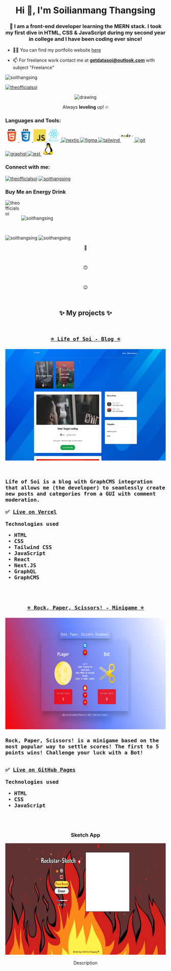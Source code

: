 <!---
soithangsing/soithangsing is a ✨ special ✨ repository because its `README.md` (this file) appears on your GitHub profile.
You can click the Preview link to take a look at your changes.
--->

<h1 align="center">Hi 👋, I'm Soilianmang Thangsing</h1>
<h3 align="center">🤠 I am a front-end developer learning the MERN stack. I took my first dive in HTML, CSS & JavaScript during my second year in college and I have been coding ever since!</h3>

- <p> 👨‍💻 You can find my portfolio website <a href="https://blissful-clarke-77b2ef.netlify.app/" target="_blank">here</a></p>

- 📫 For freelance work contact me at **getdatasoi@outlook.com** with subject "Freelance"

<p align="left"> <img src="https://komarev.com/ghpvc/?username=soithangsing&label=Profile%20views&color=0e75b6&style=flat" alt="soithangsing" /> </p>

<p align="left"> <a href="https://twitter.com/theofficialsoi" target="blank"><img src="https://img.shields.io/twitter/follow/theofficialsoi?logo=twitter&style=for-the-badge" alt="theofficialsoi" /></a> </p>

<p align="center">
    <img src="https://github.com/soithangsing/soithangsing/blob/main/powerup.gif" alt="drawing" width="300" height="300"/>
 </p>
 
 <p align="center">
    Always <b>leveling</b> up! 🔥
 </p>

<h3 align="left">Languages and Tools:</h3>
<p align="left"> <a href="https://www.w3.org/html/" target="_blank" rel="noreferrer"> <img src="https://raw.githubusercontent.com/devicons/devicon/master/icons/html5/html5-original-wordmark.svg" alt="html5" width="40" height="40"/> </a> <a href="https://www.w3schools.com/css/" target="_blank" rel="noreferrer"> <img src="https://raw.githubusercontent.com/devicons/devicon/master/icons/css3/css3-original-wordmark.svg" alt="css3" width="40" height="40"/> </a> <a href="https://developer.mozilla.org/en-US/docs/Web/JavaScript" target="_blank" rel="noreferrer"> <img src="https://raw.githubusercontent.com/devicons/devicon/master/icons/javascript/javascript-original.svg" alt="javascript" width="40" height="40"/> </a> <a href="https://reactjs.org/" target="_blank" rel="noreferrer"> <img src="https://raw.githubusercontent.com/devicons/devicon/master/icons/react/react-original-wordmark.svg" alt="react" width="40" height="40"/> </a> <a href="https://nextjs.org/" target="_blank" rel="noreferrer"> <img src="https://cdn.worldvectorlogo.com/logos/nextjs-2.svg" alt="nextjs" width="40" height="40"/> </a>  <a href="https://www.figma.com/" target="_blank" rel="noreferrer"> <img src="https://www.vectorlogo.zone/logos/figma/figma-icon.svg" alt="figma" width="40" height="40"/> </a>  <a href="https://tailwindcss.com/" target="_blank" rel="noreferrer"> <img src="https://www.vectorlogo.zone/logos/tailwindcss/tailwindcss-icon.svg" alt="tailwind" width="40" height="40"/> </a> <a href="https://nodejs.org" target="_blank" rel="noreferrer"> <img src="https://raw.githubusercontent.com/devicons/devicon/master/icons/nodejs/nodejs-original-wordmark.svg" alt="nodejs" width="40" height="40"/> </a> <a href="https://git-scm.com/" target="_blank" rel="noreferrer"> <img src="https://www.vectorlogo.zone/logos/git-scm/git-scm-icon.svg" alt="git" width="40" height="40"/> </a> <a href="https://graphql.org" target="_blank" rel="noreferrer"> <img src="https://www.vectorlogo.zone/logos/graphql/graphql-icon.svg" alt="graphql" width="40" height="40"/> </a>   <a href="https://jestjs.io" target="_blank" rel="noreferrer"> <img src="https://www.vectorlogo.zone/logos/jestjsio/jestjsio-icon.svg" alt="jest" width="40" height="40"/> </a> <a href="https://www.linux.org/" target="_blank" rel="noreferrer"> <img src="https://raw.githubusercontent.com/devicons/devicon/master/icons/linux/linux-original.svg" alt="linux" width="40" height="40"/> </a> </p>

<h3 align="left">Connect with me:</h3>
<p align="left">
<a href="https://twitter.com/theofficialsoi" target="blank"><img align="center" src="https://raw.githubusercontent.com/rahuldkjain/github-profile-readme-generator/master/src/images/icons/Social/twitter.svg" alt="theofficialsoi" height="30" width="40" /></a>
<a href="https://linkedin.com/in/soithangsing" target="blank"><img align="center" src="https://raw.githubusercontent.com/rahuldkjain/github-profile-readme-generator/master/src/images/icons/Social/linked-in-alt.svg" alt="soithangsing" height="30" width="40" /></a>
</p>

<h3 align="left">Buy Me an Energy Drink</h3>
<p><a href="https://www.buymeacoffee.com/theofficialsoi"> <img align="left" src="https://cdn-icons-png.flaticon.com/512/1150/1150231.png" height="50" width="50" alt="theofficialsoi" /></a></p><br/><br/>

<p><img src="https://github-readme-streak-stats.herokuapp.com/?user=soithangsing&" alt="soithangsing" /></p> <br/>

<p>&nbsp;<img src="https://github-readme-stats.vercel.app/api?username=soithangsing&show_icons=true&theme=cobalt2&locale=en" alt="soithangsing" />
    <img align="left" src="https://github-readme-stats.vercel.app/api/top-langs?username=soithangsing&hide=stars&show_icons=true&theme=cobalt2&locale=en&layout=compact" alt="soithangsing" />
</p>


<p align="center">🙂</p></br>
<p align="center">🙃</p></br>
<p align="center">😉</p></br>

<h2 align="center">✨ My projects ✨</h2></br>




<kbd>   
    <h3 align="center"><a href="https://github.com/soithangsing/lifeofsoi_blog" target="_blank">⭐ Life of Soi - Blog ⭐</a></h3>

<p align="center">
 <img src="https://github.com/soithangsing/soithangsing/blob/main/blog-lifeofsoi.jpg" alt="blog-screenshot" width="700" height=350"/>
                                                                                                                                   </p><br/><h3>Life of Soi is a blog with GraphCMS integration that allows me (the developer) to seamlessly create new posts and categories from a GUI with comment moderation. <br/><br/> ✅ <a href="https://blog-lifeofsoi.vercel.app"> Live on Vercel </a>
<br/><br/>
Technologies used
<ul>
<li>HTML</li>
<li>CSS</li>
<li>Tailwind CSS</li>
<li>JavaScript</li>
<li>React</li>
<li>Next.JS</li>
<li>GraphQL</li>
<li>GraphCMS</li>
</ul>
</h3></kbd><br/><br/>
                                                                                                                                      
<kbd>  
 <h3 align="center"><a href="https://github.com/soithangsing/rock-paper-scissors/" target="_blank">⭐ Rock, Paper, Scissors! - Minigame ⭐</a></h3> 
<p align="center">
    <img src="https://github.com/soithangsing/soithangsing/blob/main/rock-paper-scissors-screenshot.jpg" alt="rock-paper-scissor-screenshot" width="700" height="350"/>
 </p>
<h3>Rock, Paper, Scissors! is a minigame based on the most popular way to settle scores! The first to 5 points wins! Challenge your luck with a Bot!<br/><br/>

✅ <a href="https://soithangsing.github.io/rock-paper-scissors/" target="_blank">Live on GitHub Pages </a><br/><br/>
Technologies used
<ul>
<li>HTML</li>
<li>CSS</li>
<li>JavaScript</li>
</ul></h3></kbd>
 
<kbd><br/><br/>
                  <h3 align="center">Sketch App</h3>
 <p align="center">
    <img src="https://github.com/soithangsing/soithangsing/blob/main/rockstar-sketch-screenshot.jpg" alt="sketch-app-screenshot" width="700" height="350"/>
 </p>
 
 <p align="center">Description</p>
                  </kbd>
